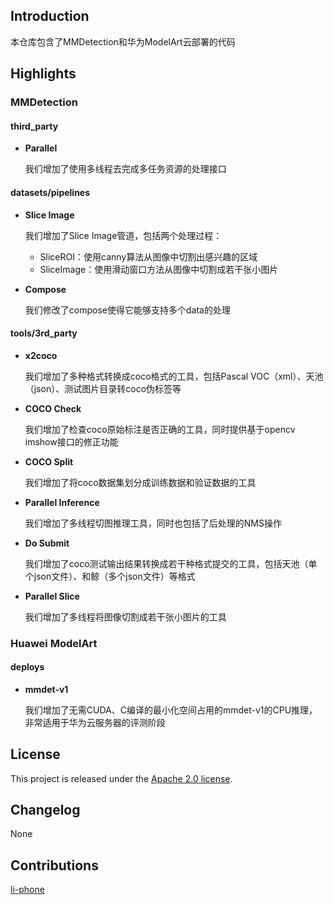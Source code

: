 
## Introduction

本仓库包含了MMDetection和华为ModelArt云部署的代码

## Highlights

### MMDetection

#### third_party

- **Parallel**

    我们增加了使用多线程去完成多任务资源的处理接口

#### datasets/pipelines

- **Slice Image**

    我们增加了Slice Image管道，包括两个处理过程：
    * SliceROI：使用canny算法从图像中切割出感兴趣的区域
    * SliceImage：使用滑动窗口方法从图像中切割成若干张小图片

- **Compose**

    我们修改了compose使得它能够支持多个data的处理

#### tools/3rd_party

- **x2coco**

    我们增加了多种格式转换成coco格式的工具，包括Pascal VOC（xml）、天池（json）、测试图片目录转coco伪标签等
    
- **COCO Check**

    我们增加了检查coco原始标注是否正确的工具，同时提供基于opencv imshow接口的修正功能
    
- **COCO Split**

    我们增加了将coco数据集划分成训练数据和验证数据的工具
    
- **Parallel Inference**

    我们增加了多线程切图推理工具，同时也包括了后处理的NMS操作

- **Do Submit**

    我们增加了coco测试输出结果转换成若干种格式提交的工具，包括天池（单个json文件）、和鲸（多个json文件）等格式

- **Parallel Slice**

    我们增加了多线程将图像切割成若干张小图片的工具

### Huawei ModelArt

#### deploys

- **mmdet-v1**

    我们增加了无需CUDA、C编译的最小化空间占用的mmdet-v1的CPU推理，非常适用于华为云服务器的评测阶段

## License

This project is released under the [Apache 2.0 license](LICENSE).

## Changelog
None

## Contributions
[li-phone](https://github.com/li-phone)
